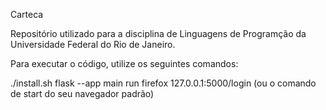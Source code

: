 Carteca

Repositório utilizado para a disciplina de Linguagens de Programção da Universidade Federal do Rio de Janeiro.

Para executar o código, utilize os seguintes comandos:

./install.sh
flask --app main run
firefox 127.0.0.1:5000/login (ou o comando de start do seu navegador padrão)
